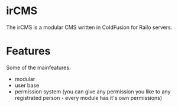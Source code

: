 irCMS
=====

The irCMS is a modular CMS written in ColdFusion for Railo servers.


Features
========

Some of the mainfeatures:
- modular
- user base
- permission system (you can give any permission you like to any registrated person - every module has it's own permissions)
